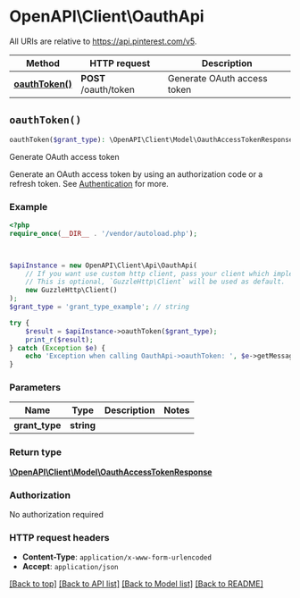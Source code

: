 # OpenAPI\Client\OauthApi

All URIs are relative to https://api.pinterest.com/v5.

Method | HTTP request | Description
------------- | ------------- | -------------
[**oauthToken()**](OauthApi.md#oauthToken) | **POST** /oauth/token | Generate OAuth access token


## `oauthToken()`

```php
oauthToken($grant_type): \OpenAPI\Client\Model\OauthAccessTokenResponse
```

Generate OAuth access token

Generate an OAuth access token by using an authorization code or a refresh token.  See <a href='/docs/api/v5/#tag/Authentication'>Authentication</a> for more.

### Example

```php
<?php
require_once(__DIR__ . '/vendor/autoload.php');



$apiInstance = new OpenAPI\Client\Api\OauthApi(
    // If you want use custom http client, pass your client which implements `GuzzleHttp\ClientInterface`.
    // This is optional, `GuzzleHttp\Client` will be used as default.
    new GuzzleHttp\Client()
);
$grant_type = 'grant_type_example'; // string

try {
    $result = $apiInstance->oauthToken($grant_type);
    print_r($result);
} catch (Exception $e) {
    echo 'Exception when calling OauthApi->oauthToken: ', $e->getMessage(), PHP_EOL;
}
```

### Parameters

Name | Type | Description  | Notes
------------- | ------------- | ------------- | -------------
 **grant_type** | **string**|  |

### Return type

[**\OpenAPI\Client\Model\OauthAccessTokenResponse**](../Model/OauthAccessTokenResponse.md)

### Authorization

No authorization required

### HTTP request headers

- **Content-Type**: `application/x-www-form-urlencoded`
- **Accept**: `application/json`

[[Back to top]](#) [[Back to API list]](../../README.md#endpoints)
[[Back to Model list]](../../README.md#models)
[[Back to README]](../../README.md)
